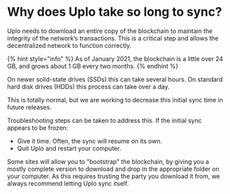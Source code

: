 # Why does Uplo take so long to sync?

Uplo needs to download an entire copy of the blockchain to maintain the integrity of the network’s transactions. This is a critical step and allows the decentralized network to function correctly.

{% hint style="info" %}
As of January 2021, the blockchain is a little over 24 GB, and grows about 1 GB every two months.
{% endhint %}

On newer solid-state drives \(SSDs\) this can take several hours. On standard hard disk drives \(HDDs\) this process can take over a day.

This is totally normal, but we are working to decrease this initial sync time in future releases.

Troubleshooting steps can be taken to address this. If the initial sync appears to be frozen:

* Give it time. Often, the sync will resume on its own.
* Quit Uplo and restart your computer.

Some sites will allow you to "bootstrap" the blockchain, by giving you a mostly complete version to download and drop in the appropriate folder on your computer. As this requires trusting the party you download it from, we always recommend letting Uplo sync itself.

